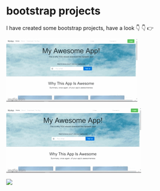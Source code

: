 # bootstrap projects

I have created some bootstrap projects, have a look  :point_down: :point_down: :point_right: 


<img src = "GIF/app_landing_page.gif" width = "350"  > 


![](GIF/app_landing_page.gif)


<img src = "GIF/bootstrap.gif"  > 
